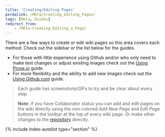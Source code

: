 ```yaml
---
title: 'Creating/Editing Pages'
permalink: /Meta/Creating_Editing_Pages/
tags: [Meta, Guides]
redirect_from:
    - /Meta-Creating_Editing_a_Page/
---
```


There are a few ways to create or edit wiki pages so this area covers each method. Check out the sidebar or the list below for the guides.

- For those with little experience using Github and/or who only need to make text changes or adjust existing images check out the [Using Prose.io](/Meta/Creating_Editing_Pages/Using_Prose_io) guide.
- For more flexibility and the ability to add new images check out the [Using Github.com](/Meta/Creating_Editing_Pages/Using_Github_com) guide.

> Each guide has screenshots/GIFs to try and be clear about every step.

> **Note:** if you have Collaborator status you can add and edit pages on the wiki directly using the non-colored *Add New Page* and *Edit Page* buttons in the toolbar at the top of every wiki page. Or make other changes to the [repository](https://github.com/mgsvmoddingwiki/mgsvmoddingwiki.github.io) directly.

{% include index-autolist type="section" %}